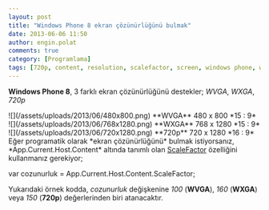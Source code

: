 ```yaml
---
layout: post
title: "Windows Phone 8 ekran çözünürlüğünü bulmak"
date: 2013-06-06 11:50
author: engin.polat
comments: true
category: [Programlama]
tags: [720p, content, resolution, scalefactor, screen, windows phone, windowsphone, wp8, wvga, wxga]
---
```

**Windows Phone 8**, 3 farklı ekran çözünürlüğünü destekler; *WVGA*, *WXGA*, *720p*

<div class="alignleft">
![](/assets/uploads/2013/06/480x800.png)
**WVGA**
480 x 800
*15 : 9*
</div>
<div class="alignleft">
![](/assets/uploads/2013/06/768x1280.png)
**WXGA**
768 x 1280
*15 : 9*
</div>
<div class="alignleft">
![](/assets/uploads/2013/06/720x1280.png)
**720p**
720 x 1280
*16 : 9*
</div>

<div class="alignleft">
Eğer programatik olarak *ekran çözünürlüğünü* bulmak istiyorsanız, *App.Current.Host.Content* altında tanımlı olan <a href="http://msdn.microsoft.com/library/windowsphone/develop/system.windows.interop.content.scalefactor" title="Content.ScaleFactor Property" target="_blank">ScaleFactor</a> özelliğini kullanmanız gerekiyor;



var cozunurluk = App.Current.Host.Content.ScaleFactor;


Yukarıdaki örnek kodda, *cozunurluk* değişkenine *100* (**WVGA**), *160* (**WXGA**) veya *150* (**720p**) değerlerinden biri atanacaktır.
</div>

